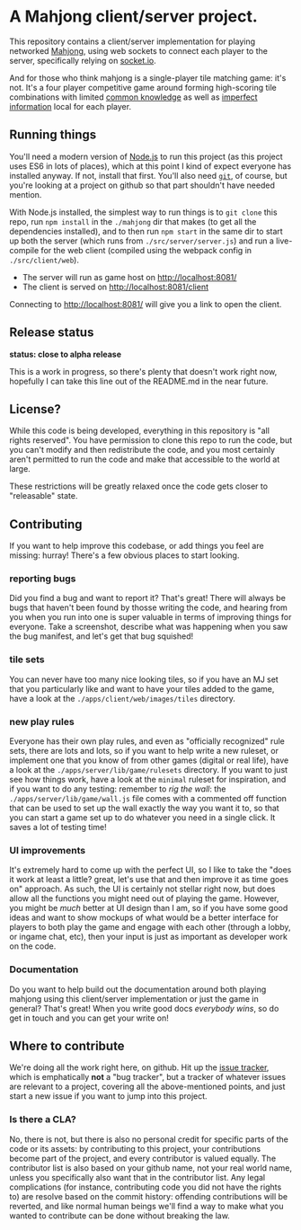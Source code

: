 # A Mahjong client/server project.

This repository contains a client/server implementation for playing networked [Mahjong](https://en.wikipedia.org/wiki/Mahjong), using web sockets to connect each player to the server, specifically relying on [socket.io](http://socket.io).

And for those who think mahjong is a single-player tile matching game: it's not. It's a four player competitive game around forming high-scoring tile combinations with limited [common knowledge](https://en.wikipedia.org/wiki/Common_knowledge_%28logic%29) as well as [imperfect information](https://en.wikipedia.org/wiki/Perfect_information) local for each player.

## Running things

You'll need a modern version of [Node.js](https://nodejs.org) to run this project (as this project uses ES6 in lots of places), which at this point I kind of expect everyone has installed anyway. If not, install that first. You'll also need [`git`](https://git-scm.com), of course, but you're looking at a project on github so that part shouldn't have needed mention.

With Node.js installed, the simplest way to run things is to `git clone` this repo, run `npm install` in the `./mahjong` dir that makes (to get all the dependencies installed), and to then run `npm start` in the same dir to start up both the server (which runs from `./src/server/server.js`) and run a live-compile for the web client (compiled using the webpack config in `./src/client/web`).

- The server will run as game host on [http://localhost:8081/](http://localhost:8081)
- The client is served on [http://localhost:8081/client](http://localhost:8081/client)

Connecting to [http://localhost:8081/](http://localhost:8081) will give you a link to open the client.

## Release status

**status: close to alpha release**

This is a work in progress, so there's plenty that doesn't work right now, hopefully I can take this line out of the README.md in the near future.

## License?

While this code is being developed, everything in this repository is "all rights reserved". You have permission to clone this repo to run the code, but you can't modify and then redistribute the code, and you most certainly aren't permitted to run the code and make that accessible to the world at large. 

These restrictions will be greatly relaxed once the code gets closer to "releasable" state.

## Contributing

If you want to help improve this codebase, or add things you feel are missing: hurray! There's a few obvious places to start looking.

### reporting bugs

Did you find a bug and want to report it? That's great! There will always be bugs that haven't been found by thosse writing the code, and hearing from you when you run into one is super valuable in terms of improving things for everyone. Take a screenshot, describe what was happening when you saw the bug manifest, and let's get that bug squished!

### tile sets

You can never have too many nice looking tiles, so if you have an MJ set that you particularly like and want to have your tiles added to the game, have a look at the `./apps/client/web/images/tiles` directory.

### new play rules

Everyone has their own play rules, and even as "officially recognized" rule sets, there are lots and lots, so if you want to help write a new ruleset, or implement one that you know of from other games (digital or real life), have a look at the `./apps/server/lib/game/rulesets` directory. If you want to just see how things work, have a look at the `minimal` ruleset for inspiration, and if you want to do any testing: remember to *rig the wall*: the `./apps/server/lib/game/wall.js` file comes with a commented off function that can be used to set up the wall exactly the way you want it to, so that you can start a game set up to do whatever you need in a single click. It saves a lot of testing time!

### UI improvements

It's extremely hard to come up with the perfect UI, so I like to take the "does it work at least a little? great, let's use that and then improve it as time goes on" approach. As such, the UI is certainly not stellar right now, but does allow all the functions you might need out of playing the game. However, you might be *much* better at UI design than I am, so if you have some good ideas and want to show mockups of what would be a better interface for players to both play the game and engage with each other (through a lobby, or ingame chat, etc), then your input is just as important as developer work on the code.

### Documentation

Do you want to help build out the documentation around both playing mahjong using this client/server implementation or just the game in general? That's great! When you write good docs *everybody wins*, so do get in touch and you can get your write on!

## Where to contribute

We're doing all the work right here, on github. Hit up the [issue tracker](https://github.com/pomax/mahjong/issues), which is emphatically **not** a "bug tracker", but a tracker of whatever issues are relevant to a project, covering all the above-mentioned points, and just start a new issue if you want to jump into this project.

### Is there a CLA?

No, there is not, but there is also no personal credit for specific parts of the code or its assets: by contributing to this project, your contributions become part of the project, and every contributor is valued equally. The contributor list is also based on your github name, not your real world name, unless you specifically also want that in the contributor list. Any legal complications (for instance, contributing code you did not have the rights to) are resolve based on the commit history: offending contributions will be reverted, and like normal human beings we'll find a way to make what you wanted to contribute can be done without breaking the law.
